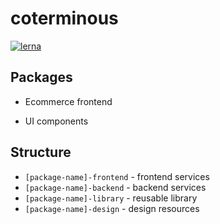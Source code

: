 # coterminous

[![lerna](https://img.shields.io/badge/maintained%20with-lerna-cc00ff.svg)](https://lernajs.io/)

## Packages

- Ecommerce frontend

- UI components

## Structure

- `[package-name]-frontend` - frontend services
- `[package-name]-backend` - backend services
- `[package-name]-library` - reusable library
- `[package-name]-design` - design resources
